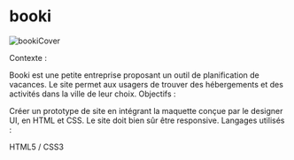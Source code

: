 # booki

![bookiCover](https://github.com/aminovitch-web/booki/assets/102486659/1f30221d-0a56-4ad3-b54a-538d812b7032)

Contexte :

Booki est une petite entreprise proposant un outil de planification de vacances. Le site permet aux usagers de trouver des hébergements et des activités dans la ville de leur choix.
Objectifs :

Créer un prototype de site en intégrant la maquette conçue par le designer UI, en HTML et CSS. Le site doit bien sûr être responsive.
Langages utilisés :

HTML5 / CSS3

    
